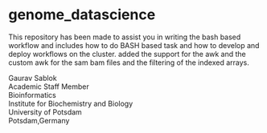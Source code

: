 # genome_datascience
This repository has been made to assist you in writing the bash based workflow and includes how to do BASH based task and how to develop and deploy workflows on the cluster. added the support for the awk and the custom awk for the sam bam files and the filtering of the indexed arrays.

Gaurav Sablok \
Academic Staff Member \
Bioinformatics \
Institute for Biochemistry and Biology \
University of Potsdam \
Potsdam,Germany 

